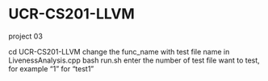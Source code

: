 # UCR-CS201-LLVM
project 03


cd UCR-CS201-LLVM
change the func_name with test file name in LivenessAnalysis.cpp
bash run.sh
enter the number of test file want to test, for example “1” for “test1”
